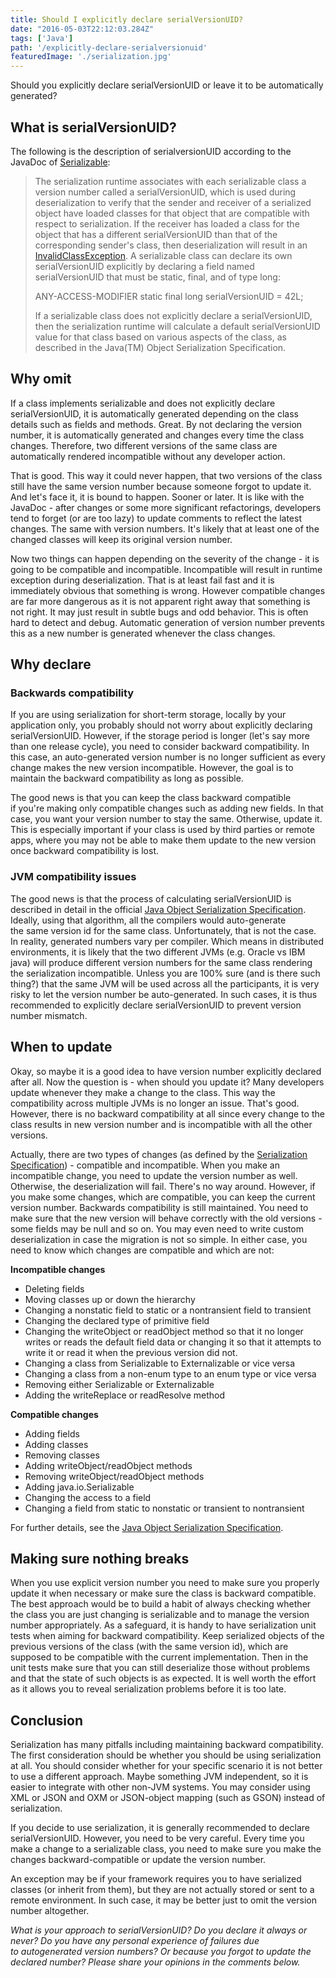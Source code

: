 ```yaml
---
title: Should I explicitly declare serialVersionUID?
date: "2016-05-03T22:12:03.284Z"
tags: ['Java']
path: '/explicitly-declare-serialversionuid'
featuredImage: './serialization.jpg'
---
```

Should you explicitly declare serialVersionUID or leave it to be automatically generated?
<!--more-->

What is serialVersionUID?
-------------------------

The following is the description of serialversionUID according to the JavaDoc of [Serializable](http://docs.oracle.com/javase/8/docs/api/java/io/Serializable.html):

> The serialization runtime associates with each serializable class a version number called a serialVersionUID, which is used during deserialization to verify that the sender and receiver of a serialized object have loaded classes for that object that are compatible with respect to serialization. If the receiver has loaded a class for the object that has a different serialVersionUID than that of the corresponding sender\'s class, then deserialization will result in an [InvalidClassException](http://docs.oracle.com/javase/7/docs/api/java/io/InvalidClassException.html "class in java.io"). A serializable class can declare its own serialVersionUID explicitly by declaring a field named serialVersionUID that must be static, final, and of type long:
>
> ANY-ACCESS-MODIFIER static final long serialVersionUID = 42L;
>
> If a serializable class does not explicitly declare a serialVersionUID, then the serialization runtime will calculate a default serialVersionUID value for that class based on various aspects of the class, as described in the Java(TM) Object Serialization Specification.

Why omit
-----------

If a class implements serializable and does not explicitly declare serialVersionUID, it is automatically generated depending on the class details such as fields and methods. Great. By not declaring the version number, it is automatically generated and changes every time the class changes. Therefore, two different versions of the same class are automatically rendered incompatible without any developer action.

That is good. This way it could never happen, that two versions of the class still have the same version number because someone forgot to update it. And let\'s face it, it is bound to happen. Sooner or later. It is like with the JavaDoc - after changes or some more significant refactorings, developers tend to forget (or are too lazy) to update comments to reflect the latest changes. The same with version numbers. It\'s likely that at least one of the changed classes will keep its original version number.

Now two things can happen depending on the severity of the change - it is going to be compatible and incompatible. Incompatible will result in runtime exception during deserialization. That is at least fail fast and it is immediately obvious that something is wrong. However compatible changes are far more dangerous as it is not apparent right away that something is not right. It may just result in subtle bugs and odd behavior. This is often hard to detect and debug. Automatic generation of version number prevents this as a new number is generated whenever the class changes.

Why declare
--------------

### Backwards compatibility

If you are using serialization for short-term storage, locally by your application only, you probably should not worry about explicitly declaring serialVersionUID. However, if the storage period is longer (let\'s say more than one release cycle), you need to consider backward compatibility. In this case, an auto-generated version number is no longer sufficient as every change makes the new version incompatible. However, the goal is to maintain the backward compatibility as long as possible.

The good news is that you can keep the class backward compatible if you\'re making only compatible changes such as adding new fields. In that case, you want your version number to stay the same. Otherwise, update it. This is especially important if your class is used by third parties or remote apps, where you may not be able to make them update to the new version once backward compatibility is lost.

### JVM compatibility issues

The good news is that the process of calculating serialVersionUID is described in detail in the official [Java Object Serialization Specification](https://docs.oracle.com/javase/7/docs/platform/serialization/spec/class.html#4100). Ideally, using that algorithm, all the compilers would auto-generate the same version id for the same class. Unfortunately, that is not the case. In reality, generated numbers vary per compiler. Which means in distributed environments, it is likely that the two different JVMs (e.g. Oracle vs IBM java) will produce different version numbers for the same class rendering the serialization incompatible. Unless you are 100% sure (and is there such thing?) that the same JVM will be used across all the participants, it is very risky to let the version number be auto-generated. In such cases, it is thus recommended to explicitly declare serialVersionUID to prevent version number mismatch.

When to update
--------------

Okay, so maybe it is a good idea to have version number explicitly declared after all. Now the question is - when should you update it? Many developers update whenever they make a change to the class. This way the compatibility across multiple JVMs is no longer an issue. That\'s good. However, there is no backward compatibility at all since every change to the class results in new version number and is incompatible with all the other versions.

Actually, there are two types of changes (as defined by the [Serialization Specification](https://docs.oracle.com/javase/7/docs/platform/serialization/spec/version.html#5172)) - compatible and incompatible. When you make an incompatible change, you need to update the version number as well. Otherwise, the deserialization will fail. There\'s no way around. However, if you make some changes, which are compatible, you can keep the current version number. Backwards compatibility is still maintained. You need to make sure that the new version will behave correctly with the old versions - some fields may be null and so on. You may even need to write custom deserialization in case the migration is not so simple. In either case, you need to know which changes are compatible and which are not:

**Incompatible changes**

-   Deleting fields
-   Moving classes up or down the hierarchy
-   Changing a nonstatic field to static or a nontransient field to transient
-   Changing the declared type of primitive field
-   Changing the writeObject or readObject method so that it no longer writes or reads the default field data or changing it so that it attempts to write it or read it when the previous version did not.
-   Changing a class from Serializable to Externalizable or vice versa
-   Changing a class from a non-enum type to an enum type or vice versa
-   Removing either Serializable or Externalizable
-   Adding the writeReplace or readResolve method

**Compatible changes**

-   Adding fields
-   Adding classes
-   Removing classes
-   Adding writeObject/readObject methods
-   Removing writeObject/readObject methods
-   Adding java.io.Serializable
-   Changing the access to a field
-   Changing a field from static to nonstatic or transient to nontransient

For further details, see the [Java Object Serialization Specification](https://docs.oracle.com/javase/7/docs/platform/serialization/spec/version.html#6754).

Making sure nothing breaks
--------------------------

When you use explicit version number you need to make sure you properly update it when necessary or make sure the class is backward compatible. The best approach would be to build a habit of always checking whether the class you are just changing is serializable and to manage the version number appropriately. As a safeguard, it is handy to have serialization unit tests when aiming for backward compatibility. Keep serialized objects of the previous versions of the class (with the same version id), which are supposed to be compatible with the current implementation. Then in the unit tests make sure that you can still deserialize those without problems and that the state of such objects is as expected. It is well worth the effort as it allows you to reveal serialization problems before it is too late.

Conclusion
----------

Serialization has many pitfalls including maintaining backward compatibility. The first consideration should be whether you should be using serialization at all. You should consider whether for your specific scenario it is not better to use a different approach. Maybe something JVM independent, so it is easier to integrate with other non-JVM systems. You may consider using XML or JSON and OXM or JSON-object mapping (such as GSON) instead of serialization.

If you decide to use serialization, it is generally recommended to declare serialVersionUID. However, you need to be very careful. Every time you make a change to a serializable class, you need to make sure you make the changes backward-compatible or update the version number.

An exception may be if your framework requires you to have serialized classes (or inherit from them), but they are not actually stored or sent to a remote environment. In such case, it may be better just to omit the version number altogether.

*What is your approach to serialVersionUID? Do you declare it always or never? Do you have any personal experience of failures due to autogenerated version numbers? Or because you forgot to update the declared number? Please share your opinions in the comments below.*
